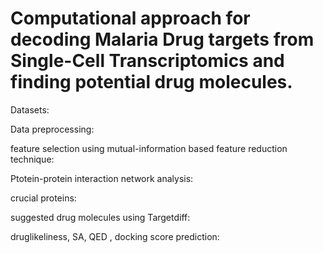 # Computational approach for decoding Malaria Drug targets from Single-Cell Transcriptomics and finding potential drug molecules.

Datasets:

Data preprocessing:

feature selection using mutual-information based feature reduction technique:

Ptotein-protein interaction network analysis:

crucial proteins:

suggested drug molecules using Targetdiff:

druglikeliness, SA, QED , docking score prediction:



